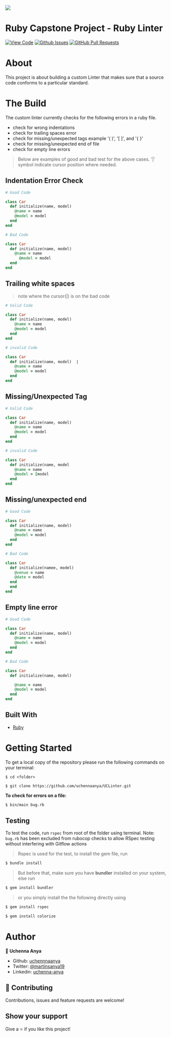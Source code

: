 ![](https://img.shields.io/badge/Microverse-blueviolet)

# Ruby Capstone Project - Ruby Linter

[![View Code](https://img.shields.io/badge/View%40-Code-pink)](https://github.com/uchennaanya/UCLinter)
[![Github Issues](https://img.shields.io/badge/GitHub-Issues-orange)](https://github.com/uchennaanya/UCLinter/issues)
[![GitHub Pull Requests](https://img.shields.io/badge/GitHub-Pull%20Requests-blue)](https://github.com/uchennaanya/UCLinter/pulls)

# About

This project is about building a custom Linter that makes sure that a source code conforms to a particular standard.

# The Build

The custom linter currently checks for the following errors in a ruby file.

- check for wrong indentations
- check for trailing spaces error
- check for missing/unexpected tags example '( )', '[ ]', and '{ }'
- check for missing/unexpected end of file
- check for empty line errors

> Below are examples of good and bad test for the above cases. '|' symbol indicate cursor position where needed.

## Indentation Error Check

```ruby
# Good Code

class Car
  def initialize(name, model)
    @name = name
    @model = model
  end
end

# Bad Code

class Car
  def initialize(name, model)
    @name = name
      @model = model
  end
end
```

## Trailing white spaces

> note where the cursor(|) is on the bad code

```ruby
# Valid Code

class Car
  def initialize(name, model)
    @name = name
    @model = model
  end
end

# invalid Code

class Car
  def initialize(name, model)  |
    @name = name
    @model = model
  end
end
```

## Missing/Unexpected Tag

```ruby
# Valid Code

class Car
  def initialize(name, model)
    @name = name
    @model = model
  end
end

# invalid Code

class Car
  def initialize(name, model
    @name = name
    @model = [model
  end
end
```

## Missing/unexpected end

```ruby
# Good Code

class Car
  def initialize(name, model)
    @name = name
    @model = model
  end
end

# Bad Code

class Car
  def initialize(namee, model)
    @venue = name
    @date = model
  end
  end
end
```

## Empty line error

```ruby
# Good Code

class Car
  def initialize(name, model)
    @name = name
    @model = model
  end
end

# Bad Code

class Car
  def initialize(name, model)

    @name = name
    @model = model
  end
end
```

## Built With

- [Ruby](https://www.ruby-lang.org/en/)

# Getting Started

To get a local copy of the repository please run the following commands on your terminal:

```
$ cd <folder>
```

```
$ git clone https://github.com/uchennaanya/UCLinter.git
```

**To check for errors on a file:**

```bash
$ bin/main bug.rb
```

## Testing

To test the code, run `rspec` from root of the folder using terminal.
Note: `bug.rb` has been excluded from rubocop checks to allow RSpec testing without interfering with Gitflow actions

> Rspec is used for the test, to install the gem file, run

```bash
$ bundle install
```

> But before that, make sure you have **bundler** installed on your system, else run

```bash
$ gem install bundler
```

> or you simply install the the following directly using

```bash
$ gem install rspec
```

```bash
$ gem install colorize
```

# Author

👤 **Uchenna Anya**

- Github: [uchennnaanya](https://github.com/uchennaanya/)
- Twitter: [@martinsanya19](https://twitter.com/martinsanya19)
- Linkedin: [uchenna-anya](https://www.linkedin.com/in/uchenna-anya/)

## 🤝 Contributing

Contributions, issues and feature requests are welcome!

## Show your support

Give a ⭐️ if you like this project!
